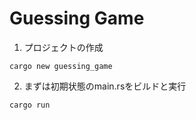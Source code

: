 # Guessing Game
1. プロジェクトの作成
```
cargo new guessing_game
```
2. まずは初期状態のmain.rsをビルドと実行
```
cargo run
```